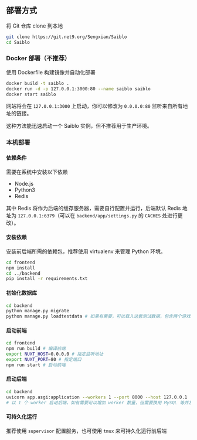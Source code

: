 ## 部署方式

将 Git 仓库 clone 到本地

```bash
git clone https://git.net9.org/Sengxian/Saiblo
cd Saiblo
```

### Docker 部署（不推荐）

使用 Dockerfile 构建镜像并自动化部署

```bash
docker build -t saiblo .
docker run -d -p 127.0.0.1:3000:80 --name saiblo saiblo
docker start saiblo
```

网站将会在 `127.0.0.1:3000` 上启动，你可以修改为 `0.0.0.0:80` 监听来自所有地址的链接。

这种方法能迅速启动一个 Saiblo 实例，但不推荐用于生产环境。

### 本机部署

#### 依赖条件

需要在系统中安装以下依赖

- Node.js
- Python3
- Redis

其中 Redis 将作为后端的缓存服务器，需要自行配置并运行，后端默认 Redis 地址为  `127.0.0.1:6379`（可以在 `backend/app/settings.py` 的 `CACHES`  处进行更改）。

#### 安装依赖

安装前后端所需的依赖包，推荐使用 virtualenv 来管理 Python 环境。

```bash
cd frontend
npm install
cd ../backend
pip install -r requirements.txt
```

#### 初始化数据库

```bash
cd backend
python manage.py migrate
python manage.py loadtestdata # 如果有需要，可以载入这套测试数据，包含两个游戏以及三个小组
```

#### 启动前端

```bash
cd frontend
npm run build # 编译前端
export NUXT_HOST=0.0.0.0 # 指定监听地址
export NUXT_PORT=80 # 指定端口
npm run start # 启动前端
```

#### 启动后端

```bash
cd backend
uvicorn app.asgi:application --workers 1 --port 8000 --host 127.0.0.1
# 以 1 个 worker 启动后端，如有需要可以增加 worker 数量，但需要换用 MySQL 等并发友好的数据库，否则会在访问过快时死锁
```

#### 可持久化运行

推荐使用 `supervisor` 配置服务，也可使用 `tmux` 来可持久化运行前后端

